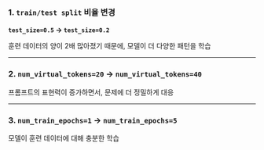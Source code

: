 ### 1. `train/test split` 비율 변경

**`test_size=0.5` → `test_size=0.2`**

훈련 데이터의 양이 2배 많아졌기 때문에, 모델이 더 다양한 패턴을 학습

---

### 2. `num_virtual_tokens=20` → `num_virtual_tokens=40`

프롬프트의 표현력이 증가하면서, 문제에 더 정밀하게 대응

---

### 3. `num_train_epochs=1` → `num_train_epochs=5`

모델이 훈련 데이터에 대해 충분한 학습
